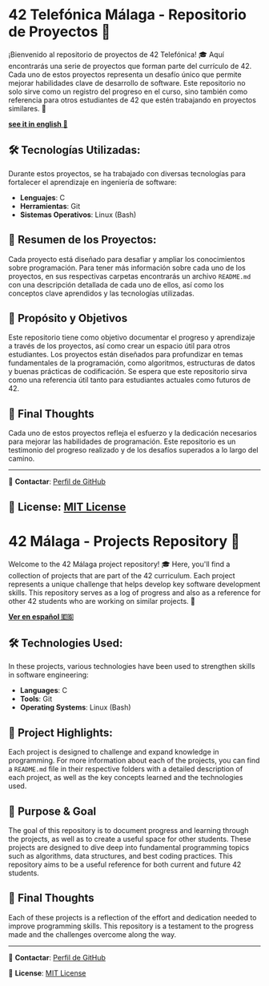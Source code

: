 # 42 Telefónica Málaga - Repositorio de Proyectos 🚀

¡Bienvenido al repositorio de proyectos de 42 Telefónica! 🎓 Aquí encontrarás una serie de proyectos que forman parte del currículo de 42. Cada uno de estos proyectos representa un desafío único que permite mejorar habilidades clave de desarrollo de software. Este repositorio no solo sirve como un registro del progreso en el curso, sino también como referencia para otros estudiantes de 42 que estén trabajando en proyectos similares. 🌱

**[see it in english 🏴󠁧󠁢󠁥󠁮󠁧󠁿](#42-malaga-projects-repository-🚀)**

## 🛠️ Tecnologías Utilizadas:
Durante estos proyectos, se ha trabajado con diversas tecnologías para fortalecer el aprendizaje en ingeniería de software:

- **Lenguajes**: C
- **Herramientas**: Git
- **Sistemas Operativos**: Linux (Bash)

## 🚀 Resumen de los Proyectos:
Cada proyecto está diseñado para desafiar y ampliar los conocimientos sobre programación. Para tener más información sobre cada uno de los proyectos, en sus respectivas carpetas encontrarás un archivo `README.md` con una descripción detallada de cada uno de ellos, así como los conceptos clave aprendidos y las tecnologías utilizadas.

## 🎯 Propósito y Objetivos
Este repositorio tiene como objetivo documentar el progreso y aprendizaje a través de los proyectos, así como crear un espacio útil para otros estudiantes. Los proyectos están diseñados para profundizar en temas fundamentales de la programación, como algoritmos, estructuras de datos y buenas prácticas de codificación. Se espera que este repositorio sirva como una referencia útil tanto para estudiantes actuales como futuros de 42.

## 🎯 Final Thoughts
Cada uno de estos proyectos refleja el esfuerzo y la dedicación necesarios para mejorar las habilidades de programación. Este repositorio es un testimonio del progreso realizado y de los desafíos superados a lo largo del camino.

---

🔗 **Contactar**: [Perfil de GitHub](https://github.com/carloscm02/carloscm02)

📄 **License**: [MIT License](https://github.com/carloscm02/42-Telefonica?tab=MIT-1-ov-file)
---

# 42 Málaga - Projects Repository 🚀

Welcome to the 42 Málaga project repository! 🎓 Here, you'll find a collection of projects that are part of the 42 curriculum. Each project represents a unique challenge that helps develop key software development skills. This repository serves as a log of progress and also as a reference for other 42 students who are working on similar projects. 🌱

**[Ver en español 🇪🇸](#42-málaga-repositorio-de-proyectos-🚀)**

## 🛠️ Technologies Used:
In these projects, various technologies have been used to strengthen skills in software engineering:

- **Languages**: C
- **Tools**: Git
- **Operating Systems**: Linux (Bash)

## 🚀 Project Highlights:
Each project is designed to challenge and expand knowledge in programming. For more information about each of the projects, you can find a `README.md` file in their respective folders with a detailed description of each project, as well as the key concepts learned and the technologies used.

## 🎯 Purpose & Goal
The goal of this repository is to document progress and learning through the projects, as well as to create a useful space for other students. These projects are designed to dive deep into fundamental programming topics such as algorithms, data structures, and best coding practices. This repository aims to be a useful reference for both current and future 42 students.

## 🎯 Final Thoughts
Each of these projects is a reflection of the effort and dedication needed to improve programming skills. This repository is a testament to the progress made and the challenges overcome along the way.

---

🔗 **Contactar**: [Perfil de GitHub](https://github.com/carloscm02/carloscm02)  

📄 **License**: [MIT License](https://github.com/carloscm02/42-Telefonica?tab=MIT-1-ov-file)
